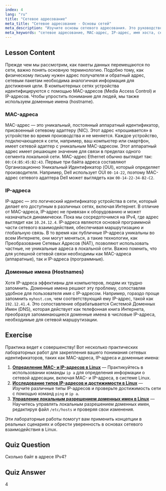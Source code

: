```yaml
---
index: 4
lang: "ru"
title: "Сетевое адресование"
meta_title: "Сетевое адресование - Основы сетей"
meta_description: "Изучите основы сетевого адресования. Это руководство объясняет MAC-адреса, IP-адреса и имена хостов — ключевые концепции для понимания связи устройств в сетях Linux."
meta_keywords: "сетевое адресование, MAC-адрес, IP-адрес, имя хоста, сетевые идентификаторы, сети Linux, основы сетей, новичок, руководство, туториал"
---
```


## Lesson Content

Прежде чем мы рассмотрим, как пакеты данных перемещаются по сети, важно понять основную терминологию. Подобно тому, как физическому письму нужен адрес получателя и обратный адрес, сетевым пакетам необходима аналогичная информация для достижения цели. В компьютерных сетях устройства идентифицируются с помощью MAC-адресов (Media Access Control) и IP-адресов. Чтобы упростить понимание для людей, мы также используем доменные имена (hostname).

### MAC-адреса

MAC-адрес — это уникальный, постоянный аппаратный идентификатор, присвоенный сетевому адаптеру (NIC). Этот адрес «прошивается» в устройстве во время производства и не меняется. Каждое устройство, подключающееся к сети, например, ваш компьютер или смартфон, имеет сетевой адаптер с уникальным MAC-адресом. Этот аппаратный адрес имеет решающее значение для связи в пределах одного сегмента локальной сети. MAC-адрес Ethernet обычно выглядит так: `00:C4:B5:45:B2:43`. Первые три байта адреса составляют Организационно Уникальный Идентификатор (OUI), который определяет производителя. Например, Dell использует OUI `00-14-22`, поэтому MAC-адрес сетевого адаптера Dell может выглядеть как `00-14-22-34-B2-C2`.

### IP-адреса

IP-адрес — это логический идентификатор устройства в сети, который делает его доступным в различных сетях, включая Интернет. В отличие от MAC-адреса, IP-адрес не привязан к оборудованию и может назначаться динамически. Пока мы сосредоточимся на IPv4, где адрес выглядит как `10.24.12.4`. IP-адреса являются основой программной части сетевого взаимодействия, обеспечивая маршрутизацию и глобальную связь. В то время как публичные IP-адреса уникальны во всем Интернете, они могут меняться, а такие технологии, как Преобразование Сетевых Адресов (NAT), позволяют использовать частные, не уникальные адреса в локальной сети. Важно помнить, что для успешной сетевой связи необходимы как MAC-адреса (аппаратные), так и IP-адреса (программные).

### Доменные имена (Hostnames)

Хотя IP-адреса эффективны для компьютеров, людям их трудно запомнить. Доменные имена решают эту проблему, сопоставляя удобное для пользователя имя с IP-адресом. Например, гораздо проще запомнить `myhost.com`, чем соответствующий ему IP-адрес, такой как `192.12.41.4`. Это сопоставление обрабатывается Системой Доменных Имен (DNS), которая действует как телефонная книга Интернета, преобразуя запоминающиеся доменные имена в числовые IP-адреса, необходимые для сетевой маршрутизации.

## Exercise

Практика ведет к совершенству! Вот несколько практических лабораторных работ для закрепления вашего понимания сетевых идентификаторов, таких как MAC-адреса, IP-адреса и доменные имена:

1.  **[Определение MAC- и IP-адресов в Linux](https://labex.io/ru/labs/comptia-identify-mac-and-ip-addresses-in-linux-592731)** — Практикуйтесь в использовании команды `ip a` для определения информации о сетевой адресации, включая MAC- и IP-адреса, в системе Linux.
2.  **[Исследование типов IP-адресов и достижимости в Linux](https://labex.io/ru/labs/comptia-explore-ip-address-types-and-reachability-in-linux-592780)** — Изучите различные типы IP-адресов и проверьте достижимость сети с помощью команд `ping` и `ip a`.
3.  **[Управление локальным разрешением доменных имен в Linux](https://labex.io/ru/labs/comptia-manage-local-hostname-resolution-in-linux-592792)** — Научитесь управлять локальным разрешением доменных имен, редактируя файл `/etc/hosts` и проверяя свои изменения.

Эти лабораторные работы помогут вам применить концепции в реальных сценариях и обрести уверенность в основах сетевого взаимодействия в Linux.

## Quiz Question

Сколько байт в адресе IPv4?

## Quiz Answer

4
